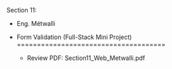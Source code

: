 Section 11:

- Eng. Métwalli

- Form Validation (Full-Stack Mini Project)
=====================================
    - Review PDF: Section11_Web_Metwalli.pdf
